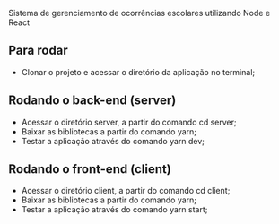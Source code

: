 Sistema de gerenciamento de ocorrências escolares utilizando Node e React

## Para rodar
- Clonar o projeto e acessar o diretório da aplicação no terminal;

## Rodando o back-end (server)
- Acessar o diretório server, a partir do comando cd server;
- Baixar as bibliotecas a partir do comando yarn;
- Testar a aplicação através do comando yarn dev;

## Rodando o front-end (client)
- Acessar o diretório client, a partir do comando cd client;
- Baixar as bibliotecas a partir do comando yarn;
- Testar a aplicação através do comando yarn start;
